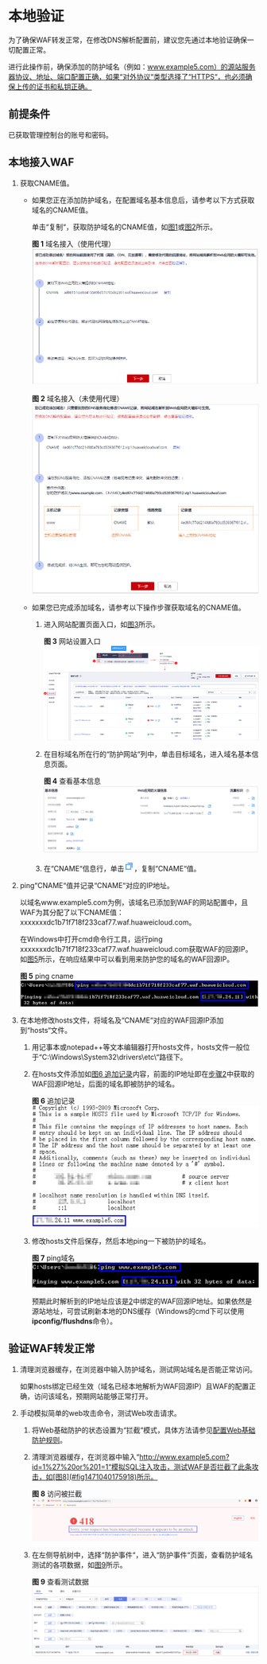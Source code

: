 # 本地验证<a name="waf_01_0073"></a>

为了确保WAF转发正常，在修改DNS解析配置前，建议您先通过本地验证确保一切配置正常。

进行此操作前，确保添加的防护域名（例如：www.example5.com）的源站服务器协议、地址、端口配置正确，如果“对外协议“类型选择了“HTTPS“，也必须确保上传的证书和私钥正确。

## 前提条件<a name="section990420459317"></a>

已获取管理控制台的账号和密码。

## 本地接入WAF<a name="section177188488332"></a>

1.  获取CNAME值。
    -   如果您正在添加防护域名，在配置域名基本信息后，请参考以下方式获取域名的CNAME值。

        单击“复制“，获取防护域名的CNAME值，如[图1](#fig14653411747)或[图2](#fig1779301543)所示。

        **图 1**  域名接入（使用代理）<a name="fig14653411747"></a>  
        ![](figures/域名接入（使用代理）.png "域名接入（使用代理）")

        **图 2**  域名接入（未使用代理）<a name="fig1779301543"></a>  
        ![](figures/域名接入（未使用代理）.png "域名接入（未使用代理）")

    -   如果您已完成添加域名，请参考以下操作步骤获取域名的CNAME值。
        1.  进入网站配置页面入口，如[图3](#fig172535820151)所示。

            **图 3**  网站设置入口<a name="fig172535820151"></a>  
            ![](figures/网站设置入口.png "网站设置入口")

        2.  在目标域名所在行的“防护网站“列中，单击目标域名，进入域名基本信息页面。

            **图 4**  查看基本信息<a name="fig967685918543"></a>  
            ![](figures/查看基本信息.png "查看基本信息")

        3.  在“CNAME“信息行，单击![](figures/icon-copy.jpg)，复制“CNAME“值。

2.  <a name="li132916207364"></a>ping“CNAME“值并记录“CNAME“对应的IP地址。

    以域名www.example5.com为例，该域名已添加到WAF的网站配置中，且WAF为其分配了以下CNAME值：xxxxxxxdc1b71f718f233caf77.waf.huaweicloud.com。

    在Windows中打开cmd命令行工具，运行ping xxxxxxxdc1b71f718f233caf77.waf.huaweicloud.com获取WAF的回源IP。如[图5](#fig3609445192)所示，在响应结果中可以看到用来防护您的域名的WAF回源IP。

    **图 5**  ping cname<a name="fig3609445192"></a>  
    ![](figures/ping-cname.png "ping-cname")

3.  在本地修改hosts文件，将域名及“CNAME“对应的WAF回源IP添加到“hosts“文件。
    1.  用记事本或notepad++等文本编辑器打开hosts文件，hosts文件一般位于“C:\\Windows\\System32\\drivers\\etc\\“路径下。
    2.  <a name="li4860411142315"></a>在hosts文件添加如[图6 追加记录](#fig386011112317)内容，前面的IP地址即在[步骤2](#li132916207364)中获取的WAF回源IP地址，后面的域名即被防护的域名。

        **图 6**  追加记录<a name="fig386011112317"></a>  
        ![](figures/追加记录.png "追加记录")

    3.  修改hosts文件后保存，然后本地ping一下被防护的域名。

        **图 7**  ping域名<a name="fig11957173124414"></a>  
        ![](figures/ping域名.png "ping域名")

        预期此时解析到的IP地址应该是[2](#li4860411142315)中绑定的WAF回源IP地址。如果依然是源站地址，可尝试刷新本地的DNS缓存（Windows的cmd下可以使用**ipconfig/flushdns**命令）。



## 验证WAF转发正常<a name="section13175175825920"></a>

1.  清理浏览器缓存，在浏览器中输入防护域名，测试网站域名是否能正常访问。

    如果hosts绑定已经生效（域名已经本地解析为WAF回源IP）且WAF的配置正确，访问该域名，预期网站能够正常打开。

2.  手动模拟简单的web攻击命令，测试Web攻击请求。
    1.  将Web基础防护的状态设置为“拦截“模式，具体方法请参见[配置Web基础防护规则](配置Web基础防护规则.md)。
    2.  清理浏览器缓存，在浏览器中输入“http://www.example5.com?id=1%27%20or%201=1“模拟SQL注入攻击，测试WAF是否拦截了此条攻击，如[图8](#fig1471040175918)所示。

        **图 8**  访问被拦截<a name="fig1471040175918"></a>  
        ![](figures/访问被拦截.png "访问被拦截")

    3.  在左侧导航树中，选择“防护事件“，进入“防护事件“页面，查看防护域名测试的各项数据，如[图9](#fig1348440105913)所示。

        **图 9**  查看测试数据<a name="fig1348440105913"></a>  
        ![](figures/查看测试数据.png "查看测试数据")



